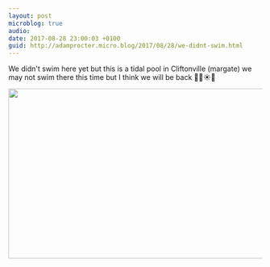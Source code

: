 ```yaml
---
layout: post
microblog: true
audio: 
date: 2017-08-28 23:00:03 +0100
guid: http://adamprocter.micro.blog/2017/08/28/we-didnt-swim.html
---
```

We didn't swim here yet but this is a tidal pool in Cliftonville (margate) we may not swim there this time but I think we will be back 🏊‍♀️☀️👾

<img src="http://discursive.adamprocter.co.uk/uploads/2017/387761ff06.jpg" width="600" height="337" />

